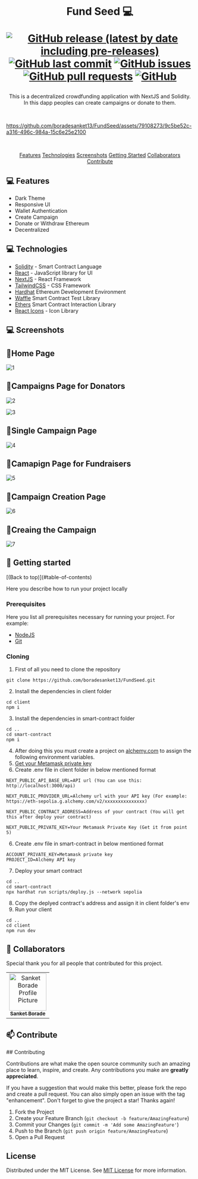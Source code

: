 <h1 align="center" style="font-weight: bold;">Fund Seed 💻


[![GitHub release (latest by date including pre-releases)](https://img.shields.io/github/v/release/navendu-pottekkat/awesome-readme?include_prereleases)](https://img.shields.io/github/v/release/navendu-pottekkat/awesome-readme?include_prereleases)
[![GitHub last commit](https://img.shields.io/github/last-commit/navendu-pottekkat/awesome-readme)](https://img.shields.io/github/last-commit/navendu-pottekkat/awesome-readme)
[![GitHub issues](https://img.shields.io/github/issues-raw/navendu-pottekkat/awesome-readme)](https://img.shields.io/github/issues-raw/navendu-pottekkat/awesome-readme)
[![GitHub pull requests](https://img.shields.io/github/issues-pr/navendu-pottekkat/awesome-readme)](https://img.shields.io/github/issues-pr/navendu-pottekkat/awesome-readme)
[![GitHub](https://img.shields.io/github/license/navendu-pottekkat/awesome-readme)](https://img.shields.io/github/license/navendu-pottekkat/awesome-readme)
</h1>

<p align="center">This is a decentralized crowdfunding application with NextJS and Solidity. In this dapp peoples can create campaigns or donate to them.
</p>

<br>

https://github.com/boradesanket13/FundSeed/assets/79108273/9c5be52c-a316-496c-984a-15c6e25e2100

<br>

<p align="center">
<a href="#Features">Features</a>
<a href="#technologies">Technologies</a>
<a href="#Screenshots">Screenshots</a>
<a href="#started">Getting Started</a>
<a href="#colab">Collaborators</a>
<a href="#contribute">Contribute</a> 
</p>



<h2 id="Features">💻 Features</h2>

- Dark Theme
- Responsive UI
- Wallet Authentication
- Create Campaign
- Donate or Withdraw Ethereum
- Decentralized

<h2 id="technologies">💻 Technologies</h2>

- [Solidity](https://soliditylang.org/) - Smart Contract Language
- [React](https://reactjs.org/) - JavaScript library for UI
- [NextJS](https://nextjs.org/) - React Framework
- [TailwindCSS](https://tailwindcss.com/) - CSS Framework
- [Hardhat](https://hardhat.org/) Ethereum Development Environment
- [Waffle](https://ethereum-waffle.readthedocs.io/en/latest/) Smart Contract Test Library
- [Ethers](https://docs.ethers.org/v5/) Smart Contract Interaction Library
- [React Icons](https://react-icons.github.io/react-icons/) - Icon Library

 
<h2 id="Screenshots">💻 Screenshots</h2>

 
## 🚀Home Page
![1](https://github.com/boradesanket13/FundSeed/assets/79108273/bd895376-d4ef-4756-9c23-0a27415dfa86)

## 🚀Campaigns Page for Donators
![2](https://github.com/boradesanket13/FundSeed/assets/79108273/ed852e28-af7f-4d09-87fe-dda50893e1d1)

![3](https://github.com/boradesanket13/FundSeed/assets/79108273/c1febe70-4c83-493f-987f-6b7e9526cd3f)

## 🚀Single Campaign Page
![4](https://github.com/boradesanket13/FundSeed/assets/79108273/4ce1e33d-d3de-4b15-9d3a-529b690da8b4)

## 🚀Camapign Page for Fundraisers
![5](https://github.com/boradesanket13/FundSeed/assets/79108273/6bb78683-ec9a-4565-9baf-93a0a970bf06)

## 🚀Campaign Creation Page
![6](https://github.com/boradesanket13/FundSeed/assets/79108273/8a1c5056-b58a-43f8-97db-f0eaac17e4a9)

## 🚀Creaing the Campaign
![7](https://github.com/boradesanket13/FundSeed/assets/79108273/7af01052-5323-45dd-9313-dad2568f9f83)





<h2 id="started">🚀 Getting started</h2>
[(Back to top)](#table-of-contents)

Here you describe how to run your project locally
 
<h3>Prerequisites</h3>

Here you list all prerequisites necessary for running your project. For example:

- [NodeJS](https://nodejs.org/en/download/package-manager)
- [Git](https://www.git-scm.com/download/win)
 
<h3>Cloning</h3>

1. First of all you need to clone the repository
```shell
git clone https://github.com/boradesanket13/FundSeed.git
```
2. Install the dependencies in client folder
```shell
cd client
npm i
```

3. Install the dependencies in smart-contract folder
```shell
cd ..
cd smart-contract
npm i
```

4. After doing this you must create a project on [alchemy.com](alchemy.com) to assign the following environment variables.
5. [Get your Metamask private key](https://support.metamask.io/managing-my-wallet/secret-recovery-phrase-and-private-keys/how-to-export-an-accounts-private-key/#:~:text=On%20the%20'Account%20details'%20page,private%20key%20to%20your%20clipboard.)
6. Create .env file in client folder in below mentioned format 
```shell
NEXT_PUBLIC_API_BASE_URL=API url (You can use this: http://localhost:3000/api)

NEXT_PUBLIC_PROVIDER_URL=Alchemy url with your API key (For example: https://eth-sepolia.g.alchemy.com/v2/xxxxxxxxxxxxxxx)

NEXT_PUBLIC_CONTRACT_ADDRESS=Address of your contract (You will get this after deploy your contract)

NEXT_PUBLIC_PRIVATE_KEY=Your Metamask Private Key (Get it from point 5)
```

6. Create .env file in smart-contract in below mentioned format
```shell
ACCOUNT_PRIVATE_KEY=Metamask private key
PROJECT_ID=Alchemy API key
```

7. Deploy your smart contract
```shell
cd ..
cd smart-contract
npx hardhat run scripts/deploy.js --network sepolia
```

8. Copy the deplyed contract's address and assign it in client folder's env
9. Run your client
```shell
cd ..
cd client
npm run dev
```





 
<h2 id="colab">🤝 Collaborators</h2>

<p>Special thank you for all people that contributed for this project.</p>
<table>
<tr>


<td align="center">
<a href="https://github.com/boradesanket13">
<img src="https://avatars.githubusercontent.com/u/79108273?v=4" width="100px;" alt="Sanket Borade Profile Picture"/><br>
<sub>
<b>Sanket Borade</b>
</sub>
</a>
</td>

</tr>
</table>
 
<h2 id="contribute">📫 Contribute</h2>
 ## Contributing

Contributions are what make the open source community such an amazing place to learn, inspire, and create. Any contributions you make are **greatly appreciated**.

If you have a suggestion that would make this better, please fork the repo and create a pull request. You can also simply open an issue with the tag "enhancement".
Don't forget to give the project a star! Thanks again!

1. Fork the Project
2. Create your Feature Branch (`git checkout -b feature/AmazingFeature`)
3. Commit your Changes (`git commit -m 'Add some AmazingFeature'`)
4. Push to the Branch (`git push origin feature/AmazingFeature`)
5. Open a Pull Request
 ## License

Distributed under the MIT License. See [MIT License](https://opensource.org/licenses/MIT) for more information.
